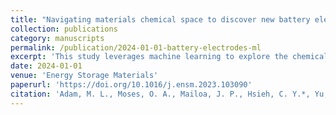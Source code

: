 ```yaml
---
title: "Navigating materials chemical space to discover new battery electrodes using machine learning"
collection: publications
category: manuscripts
permalink: /publication/2024-01-01-battery-electrodes-ml
excerpt: 'This study leverages machine learning to explore the chemical space for discovering new battery electrode materials.'
date: 2024-01-01
venue: 'Energy Storage Materials'
paperurl: 'https://doi.org/10.1016/j.ensm.2023.103090'
citation: 'Adam, M. L., Moses, O. A., Mailoa, J. P., Hsieh, C. Y.*, Yu, X. F.*, Li, H.*, & Zhao, H. T.* (2024). "Navigating materials chemical space to discover new battery electrodes using machine learning." <i>Energy Storage Materials</i>, 65, 103090.'
---
```

